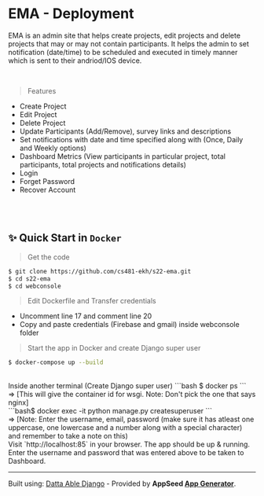 # EMA - Deployment

EMA is an admin site that helps create projects, edit projects and delete projects that may or may not contain participants. It helps the admin to set notification (date/time) to be scheduled and executed in timely manner which is sent to their andriod/IOS device.

<br />

> Features

- Create Project
- Edit Project
- Delete Project
- Update Participants (Add/Remove), survey links and descriptions
- Set notifications with date and time specified along with (Once, Daily and Weekly options)
- Dashboard Metrics (View participants in particular project, total participants, total projects and notifications details)
- Login
- Forget Password 
- Recover Account

<br />
<br />

## ✨ Quick Start in `Docker`

> Get the code

```bash
$ git clone https://github.com/cs481-ekh/s22-ema.git
$ cd s22-ema
$ cd webconsole
```

> Edit Dockerfile and Transfer credentials 

- Uncomment line 17 and comment line 20
- Copy and paste credentials (Firebase and gmail) inside webconsole folder

> Start the app in Docker and create Django super user

```bash
$ docker-compose up --build 
```
<br />
Inside another terminal (Create Django super user)
```bash
$ docker ps
```
<br />
=> [This will give the container id for wsgi. Note: Don't pick the one that says nginx]
<br />
```bash$ docker exec -it <container_id> python manage.py createsuperuser
```
<br />
=> [Note: Enter the username, email, password (make sure it has atleast one uppercase, one lowercase and a number along with a special character) and remember to take a note on this)

<br />
Visit `http://localhost:85` in your browser. The app should be up & running.
Enter the username and password that was entered above to be taken to Dashboard.
<br />

---
Built using: [Datta Able Django](https://appseed.us/admin-dashboards/django-datta-able) - Provided by **AppSeed [App Generator](https://appseed.us/app-generator)**.
<br />




